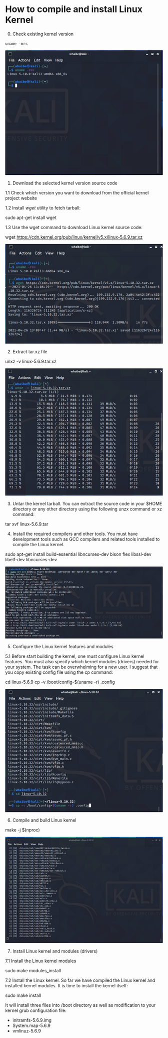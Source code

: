 # How to compile and install Linux Kernel

0. Check existing kernel version

```
uname -mrs
```
 
![Check Kernel Version before](images/version.jpeg)

1. Download the selected kernel version source code

1.1 Check which version you want to download from the official kernel project website

1.2 Install *wget* utility to fetch tarball:


sudo apt-get install wget


1.3 Use the wget command to download Linux kernel source code:


wget https://cdn.kernel.org/pub/linux/kernel/v5.x/linux-5.6.9.tar.xz


![Download version](images/wget.jpeg)

2. Extract tar.xz file


unxz -v linux-5.6.9.tar.xz


![Unpack](images/unpack.jpeg)

3. Untar the kernel tarball. You can extract the source code in your $HOME directory or any other directory using the following unzx command or xz command:


tar xvf linux-5.6.9.tar

4. Install the required compilers and other tools. You must have development tools such as GCC compilers and related tools installed to compile the Linux kernel.


sudo apt-get install build-essential libncurses-dev bison flex libssl-dev libelf-dev libncurses-dev


![Dependencies](images/dependencies.jpeg)

5. Configure the Linux kernel features and modules

5.1 Before start building the kernel, one must configure Linux kernel features. You must also specify which kernel modules (drivers) needed for your system. The task can be overwhelming for a new user. I suggest that you copy existing config file using the cp command:


cd linux-5.6.9
cp -v /boot/config-$(uname -r) .config


![Base Config](images/base-config.jpeg)

6. Compile and build Linux kernel


make -j $(nproc)


![Compile Kernel](images/compile.jpeg)

7. Install Linux kernel and modules (drivers)

7.1 Install the Linux kernel modules


sudo make modules_install


7.2 Install the Linux kernel. So far we have compiled the Linux kernel and installed kernel modules. It is time to install the kernel itself:


sudo make install


It will install three files into /boot directory as well as modification to your kernel grub configuration file:

- initramfs-5.6.9.img
- System.map-5.6.9
- vmlinuz-5.6.9
